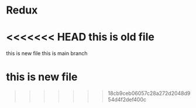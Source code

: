  # Redux
<<<<<<< HEAD
 this is old file
=======
 this is new file
this is main branch
# this is new file
>>>>>>> 18cb9ceb06057c28a272d2048d954d4f2def400c
